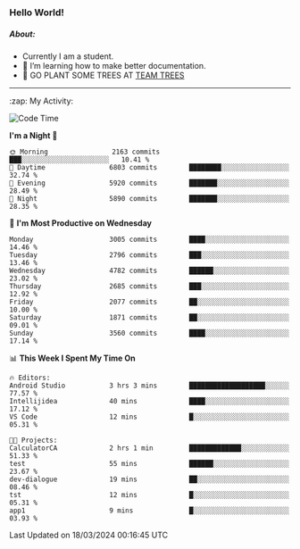 ### Hello World!

##### About:
- Currently I am a student.
- 🌱 I’m learning how to make better documentation.
- 🌱 GO PLANT SOME TREES AT [TEAM TREES](https://teamtrees.org/)

---
  <summary>:zap: My Activity:</summary>
  
<!--START_SECTION:waka-->
![Code Time](http://img.shields.io/badge/Code%20Time-1%2C302%20hrs%2057%20mins-blue)

**I'm a Night 🦉** 

```text
🌞 Morning                2163 commits        ███░░░░░░░░░░░░░░░░░░░░░░   10.41 % 
🌆 Daytime                6803 commits        ████████░░░░░░░░░░░░░░░░░   32.74 % 
🌃 Evening                5920 commits        ███████░░░░░░░░░░░░░░░░░░   28.49 % 
🌙 Night                  5890 commits        ███████░░░░░░░░░░░░░░░░░░   28.35 % 
```
📅 **I'm Most Productive on Wednesday** 

```text
Monday                   3005 commits        ████░░░░░░░░░░░░░░░░░░░░░   14.46 % 
Tuesday                  2796 commits        ███░░░░░░░░░░░░░░░░░░░░░░   13.46 % 
Wednesday                4782 commits        ██████░░░░░░░░░░░░░░░░░░░   23.02 % 
Thursday                 2685 commits        ███░░░░░░░░░░░░░░░░░░░░░░   12.92 % 
Friday                   2077 commits        ██░░░░░░░░░░░░░░░░░░░░░░░   10.00 % 
Saturday                 1871 commits        ██░░░░░░░░░░░░░░░░░░░░░░░   09.01 % 
Sunday                   3560 commits        ████░░░░░░░░░░░░░░░░░░░░░   17.14 % 
```


📊 **This Week I Spent My Time On** 

```text
🔥 Editors: 
Android Studio           3 hrs 3 mins        ███████████████████░░░░░░   77.57 % 
Intellijidea             40 mins             ████░░░░░░░░░░░░░░░░░░░░░   17.12 % 
VS Code                  12 mins             █░░░░░░░░░░░░░░░░░░░░░░░░   05.31 % 

🐱‍💻 Projects: 
CalculatorCA             2 hrs 1 min         █████████████░░░░░░░░░░░░   51.33 % 
test                     55 mins             ██████░░░░░░░░░░░░░░░░░░░   23.67 % 
dev-dialogue             19 mins             ██░░░░░░░░░░░░░░░░░░░░░░░   08.46 % 
tst                      12 mins             █░░░░░░░░░░░░░░░░░░░░░░░░   05.31 % 
app1                     9 mins              █░░░░░░░░░░░░░░░░░░░░░░░░   03.93 % 
```


 Last Updated on 18/03/2024 00:16:45 UTC
<!--END_SECTION:waka-->
